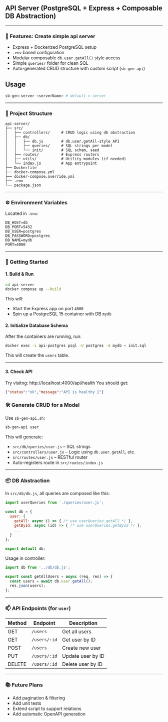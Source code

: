 
## API Server (PostgreSQL + Express + Composable DB Abstraction)


---

### 🚀 Features: Create simple api server

* Express + Dockerized PostgreSQL setup
* `.env` based configuration
* Modular composable `db.user.getAll()` style access
* Simple `queries/` folder for clean SQL
* Auto-generated CRUD structure with custom script (`sb-gen-api`)

## Usage

```bash
sb-gen-server <serverName> # default = server
```

---

### 📂 Project Structure

```
api-server/
├── src/
│   ├── controllers/     # CRUD logic using db abstraction
│   ├── db/
│   │   ├── db.js        # db.user.getAll-style API
│   │   ├── queries/     # SQL strings per model
│   │   └── init/        # SQL schem, seed
│   ├── routes/          # Express routers
│   ├── utils/           # Utility modules (if needed)
│   └── index.js         # App entrypoint
├── Dockerfile
├── docker-compose.yml
├── docker-compose.override.yml
├── .env
└── package.json
```

---

### ⚙️ Environment Variables

Located in `.env`:

```
DB_HOST=db
DB_PORT=5432
DB_USER=postgres
DB_PASSWORD=postgres
DB_NAME=mydb
PORT=4000
```

---

### 🐳 Getting Started

#### 1. Build & Run

```bash
cd api-server
docker compose up --build
```

This will:

* Start the Express app on port `4000`
* Spin up a PostgreSQL 15 container with DB `mydb`

#### 2. Initialize Database Schema

After the containers are running, run:

```bash
docker exec -i api-postgres psql -U postgres -d mydb < init.sql
```

This will create the `users` table.

---

#### 3. Check API
Try visitng:
http://localhost:4000/api/health
You should get:
```json
{"status":"ok","message":"API is healthy 🚀"}
```

### 🛠️ Generate CRUD for a Model

Use `sb-gen-api.sh`:

```bash
sb-gen-api user
```

This will generate:

* `src/db/queries/user.js` – SQL strings
* `src/controllers/user.js` – Logic using `db.user.getAll`, etc.
* `src/routes/user.js` – RESTful router
* Auto-registers route in `src/routes/index.js`

---

### 📦 DB Abstraction

In `src/db/db.js`, all queries are composed like this:

```js
import userQueries from './queries/user.js';

const db = {
  user: {
    getAll: async () => { /* use userQueries.getAll */ },
    getById: async (id) => { /* use userQueries.getById */ },
    ...
  }
};

export default db;
```

Usage in controller:

```js
import db from '../db/db.js';

export const getAllUsers = async (req, res) => {
  const users = await db.user.getAll();
  res.json(users);
};
```

---

### 📫 API Endpoints (for `user`)

| Method | Endpoint     | Description       |
| ------ | ------------ | ----------------- |
| GET    | `/users`     | Get all users     |
| GET    | `/users/:id` | Get user by ID    |
| POST   | `/users`     | Create new user   |
| PUT    | `/users/:id` | Update user by ID |
| DELETE | `/users/:id` | Delete user by ID |

---

### 📚 Future Plans

* Add pagination & filtering
* Add unit tests
* Extend script to support relations
* Add automatic OpenAPI generation
